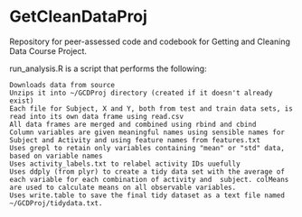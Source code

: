 # GetCleanDataProj
Repository for peer-assessed code and codebook for Getting and Cleaning Data Course Project.

run_analysis.R is a script that performs the following:

    Downloads data from source
    Unzips it into ~/GCDProj directory (created if it doesn't already exist)
    Each file for Subject, X and Y, both from test and train data sets, is read into its own data frame using read.csv
    All data frames are merged and combined using rbind and cbind
    Column variables are given meaningful names using sensible names for Subject and Activity and using feature names from features.txt
    Uses grepl to retain only variables containing "mean" or "std" data, based on variable names
    Uses activity_labels.txt to relabel activity IDs uuefully
    Uses ddply (from plyr) to create a tidy data set with the average of each variable for each combination of activity and  subject. colMeans are used to calculate means on all observable variables.
    Uses write.table to save the final tidy dataset as a text file named ~/GCDProj/tidydata.txt. 


